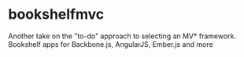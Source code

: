 bookshelfmvc
============

Another take on the "to-do" approach to selecting an MV* framework. Bookshelf apps for Backbone.js, AngularJS, Ember.js and more
